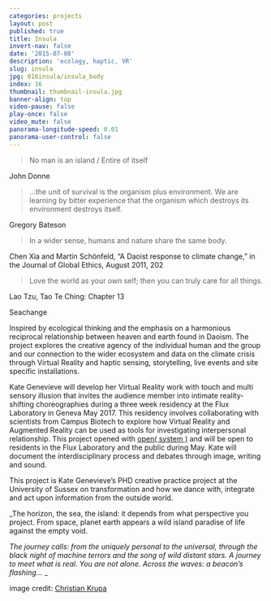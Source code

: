 ```yaml
---
categories: projects
layout: post
published: true
title: Insula
invert-nav: false
date: '2015-07-08'
description: 'ecology, haptic, VR'
slug: insula
jpg: 016insula/insula_body
index: 16
thumbnail: thumbnail-insula.jpg
banner-align: top
video-pause: false
play-once: false
video_mute: false
panorama-longitude-speed: 0.01
panorama-user-control: false
---
```





> No man is an island / Entire of itself

John Donne

> ...the unit of survival is the organism plus environment. We are learning by bitter experience that the organism which destroys its environment destroys itself.

Gregory Bateson

> In a wider sense, humans and nature share the same body. 

Chen Xia and Martin Schönfeld, “A Daoist response to climate change,” in the Journal of Global Ethics, August 2011, 202

> Love the world as your own self; then you can truly care for all things.

Lao Tzu, Tao Te Ching: Chapter 13

Seachange 

Inspired by ecological thinking and the emphasis on a harmonious reciprocal relationship between heaven and earth found in Daoism. The project explores the creative agency of the individual human and the group and our connection to the wider ecosystem and data on the climate crisis through Virtual Reality and haptic sensing, storytelling, live events and site specific installations.

Kate Genevieve will develop her Virtual Reality work with touch and multi sensory illusion that invites the audience member into intimate reality-shifting choreographies during a three week residency at the Flux Laboratory in Geneva May 2017. This residency involves collaborating with scientists from Campus Biotech to explore how Virtual Reality and Augmented Reality can be used as tools for investigating interpersonal relationship. This project opened with [open( system )](http://brightondigitalfestival.co.uk/event/open-system/) and will be open to residents in the Flux Laboratory and the public during May. Kate will document the interdisciplinary process and debates through image, writing and sound.

This project is Kate Genevieve’s PHD creative practice project at the University of Sussex on transformation and how we dance with, integrate and act upon information from the outside world.


_The horizon, the sea, the island: it depends from what perspective you project. From space, planet earth appears a wild island paradise of life against the empty void. 

_The journey calls: from the uniquely personal to the universal, through the black night of machine terrors and the song of wild distant stars. A journey to meet what is real. 
You are not alone. Across the waves: a beacon’s flashing…_
_

image credit: [Christian Krupa](https://vimeo.com/127835459)
